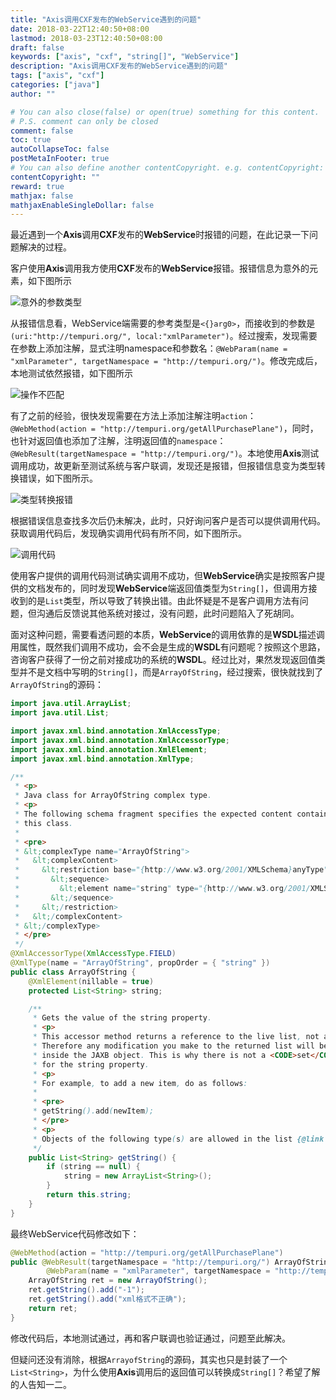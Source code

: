 ```yaml
---
title: "Axis调用CXF发布的WebService遇到的问题"
date: 2018-03-22T12:40:50+08:00
lastmod: 2018-03-23T12:40:50+08:00
draft: false
keywords: ["axis", "cxf", "string[]", "WebService"]
description: "Axis调用CXF发布的WebService遇到的问题"
tags: ["axis", "cxf"]
categories: ["java"]
author: ""

# You can also close(false) or open(true) something for this content.
# P.S. comment can only be closed
comment: false
toc: true
autoCollapseToc: false
postMetaInFooter: true
# You can also define another contentCopyright. e.g. contentCopyright: "This is another copyright."
contentCopyright: ""
reward: true
mathjax: false
mathjaxEnableSingleDollar: false
---
```


最近遇到一个**Axis**调用**CXF**发布的**WebService**时报错的问题，在此记录一下问题解决的过程。

<!--more-->

客户使用**Axis**调用我方使用**CXF**发布的**WebService**报错。报错信息为意外的元素，如下图所示

![意外的参数类型](http://ocd8m6zlz.bkt.clouddn.com/意外的参数类型.png)

从报错信息看，WebService端需要的参考类型是`<{}arg0>`，而接收到的参数是`(uri:"http://tempuri.org/", local:"xmlParameter")`。经过搜索，发现需要在参数上添加注解，显式注明namespace和参数名：`@WebParam(name = "xmlParameter", targetNamespace = "http://tempuri.org/")`。修改完成后，本地测试依然报错，如下图所示

![操作不匹配](http://ocd8m6zlz.bkt.clouddn.com/操作不匹配.png)

有了之前的经验，很快发现需要在方法上添加注解注明`action`：`@WebMethod(action = "http://tempuri.org/getAllPurchasePlane")`，同时，也针对返回值也添加了注解，注明返回值的`namespace`：`@WebResult(targetNamespace = "http://tempuri.org/")`。本地使用**Axis**测试调用成功，故更新至测试系统与客户联调，发现还是报错，但报错信息变为类型转换错误，如下图所示。

![类型转换报错](http://ocd8m6zlz.bkt.clouddn.com/%E7%B1%BB%E5%9E%8B%E8%BD%AC%E6%8D%A2%E6%8A%A5%E9%94%99.png)

根据错误信息查找多次后仍未解决，此时，只好询问客户是否可以提供调用代码。获取调用代码后，发现确实调用代码有所不同，如下图所示。

![调用代码](http://ocd8m6zlz.bkt.clouddn.com/调用代码.png)

使用客户提供的调用代码测试确实调用不成功，但**WebService**确实是按照客户提供的文档发布的，同时发现**WebService**端返回值类型为`String[]`，但调用方接收到的是`List`类型，所以导致了转换出错。由此怀疑是不是客户调用方法有问题，但沟通后反馈说其他系统对接过，没有问题，此时问题陷入了死胡同。

面对这种问题，需要看透问题的本质，**WebService**的调用依靠的是**WSDL**描述调用属性，既然我们调用不成功，会不会是生成的**WSDL**有问题呢？按照这个思路，咨询客户获得了一份之前对接成功的系统的**WSDL**。经过比对，果然发现返回值类型并不是文档中写明的`String[]`，而是`ArrayOfString`，经过搜索，很快就找到了`ArrayOfString`的源码：

``` java
import java.util.ArrayList;
import java.util.List;

import javax.xml.bind.annotation.XmlAccessType;
import javax.xml.bind.annotation.XmlAccessorType;
import javax.xml.bind.annotation.XmlElement;
import javax.xml.bind.annotation.XmlType;

/**
 * <p>
 * Java class for ArrayOfString complex type.
 * <p>
 * The following schema fragment specifies the expected content contained within
 * this class.
 * 
 * <pre>
 * &lt;complexType name="ArrayOfString">
 *   &lt;complexContent>
 *     &lt;restriction base="{http://www.w3.org/2001/XMLSchema}anyType">
 *       &lt;sequence>
 *         &lt;element name="string" type="{http://www.w3.org/2001/XMLSchema}string" maxOccurs="unbounded" minOccurs="0"/>
 *       &lt;/sequence>
 *     &lt;/restriction>
 *   &lt;/complexContent>
 * &lt;/complexType>
 * </pre>
 */
@XmlAccessorType(XmlAccessType.FIELD)
@XmlType(name = "ArrayOfString", propOrder = { "string" })
public class ArrayOfString {
    @XmlElement(nillable = true)
    protected List<String> string;

    /**
     * Gets the value of the string property.
     * <p>
     * This accessor method returns a reference to the live list, not a snapshot.
     * Therefore any modification you make to the returned list will be present
     * inside the JAXB object. This is why there is not a <CODE>set</CODE> method
     * for the string property.
     * <p>
     * For example, to add a new item, do as follows:
     * 
     * <pre>
     * getString().add(newItem);
     * </pre>
     * <p>
     * Objects of the following type(s) are allowed in the list {@link String }
     */
    public List<String> getString() {
        if (string == null) {
            string = new ArrayList<String>();
        }
        return this.string;
    }
}
```

最终WebService代码修改如下：

``` java
@WebMethod(action = "http://tempuri.org/getAllPurchasePlane")
public @WebResult(targetNamespace = "http://tempuri.org/") ArrayOfString getAllPurchasePlane(
        @WebParam(name = "xmlParameter", targetNamespace = "http://tempuri.org/") String xmlParameter) {
    ArrayOfString ret = new ArrayOfString();
    ret.getString().add("-1");
    ret.getString().add("xml格式不正确");
    return ret;
}
```

修改代码后，本地测试通过，再和客户联调也验证通过，问题至此解决。

但疑问还没有消除，根据`ArrayofString`的源码，其实也只是封装了一个`List<String>`，为什么使用**Axis**调用后的返回值可以转换成`String[]`？希望了解的人告知一二。
